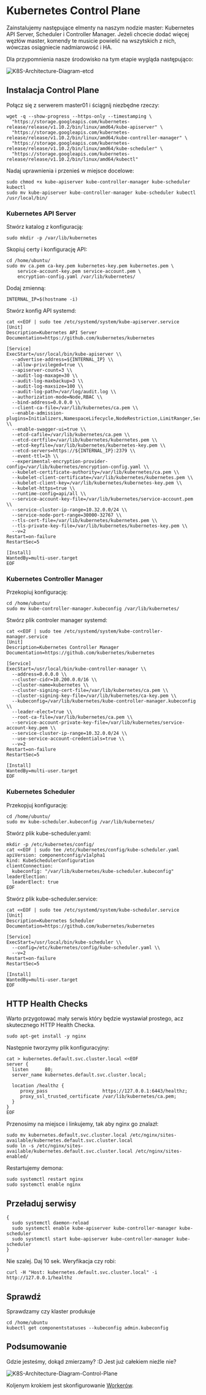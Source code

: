 # Kubernetes Control Plane

Zainstalujemy następujące elmenty na naszym nodzie master: Kubernetes API Server, Scheduler i Controller Manager. Jeżeli chcecie dodać więcej węzłów master, komendy te musicie powielić na wszytskich z nich, wówczas osiągniecie nadmiarowość i HA.

Dla przypomnienia nasze środowisko na tym etapie wygląda następująco:

![K8S-Architecture-Diagram-etcd](https://inleo.pl/wp-content/uploads/2018/08/K8S-Architecture-Diagram-etcd-2.png)

## Instalacja Control Plane

Połącz się z serwerem master01 i ściągnij niezbędne rzeczy:
```
wget -q --show-progress --https-only --timestamping \
  "https://storage.googleapis.com/kubernetes-release/release/v1.10.2/bin/linux/amd64/kube-apiserver" \
  "https://storage.googleapis.com/kubernetes-release/release/v1.10.2/bin/linux/amd64/kube-controller-manager" \
  "https://storage.googleapis.com/kubernetes-release/release/v1.10.2/bin/linux/amd64/kube-scheduler" \
  "https://storage.googleapis.com/kubernetes-release/release/v1.10.2/bin/linux/amd64/kubectl"
```
Nadaj uprawnienia i przenieś w miejsce docelowe:
```
sudo chmod +x kube-apiserver kube-controller-manager kube-scheduler kubectl
sudo mv kube-apiserver kube-controller-manager kube-scheduler kubectl /usr/local/bin/
```
### Kubernetes API Server

Stwórz katalog z konfiguracją:
```
sudo mkdir -p /var/lib/kubernetes
```
Skopiuj certy i konfigurację API:
```
cd /home/ubuntu/
sudo mv ca.pem ca-key.pem kubernetes-key.pem kubernetes.pem \
    service-account-key.pem service-account.pem \
    encryption-config.yaml /var/lib/kubernetes/
```
Dodaj zmienną:
```
INTERNAL_IP=$(hostname -i)
```
Stwórz konfig API systemd:
```
cat <<EOF | sudo tee /etc/systemd/system/kube-apiserver.service
[Unit]
Description=Kubernetes API Server
Documentation=https://github.com/kubernetes/kubernetes

[Service]
ExecStart=/usr/local/bin/kube-apiserver \\
  --advertise-address=${INTERNAL_IP} \\
  --allow-privileged=true \\
  --apiserver-count=3 \\
  --audit-log-maxage=30 \\
  --audit-log-maxbackup=3 \\
  --audit-log-maxsize=100 \\
  --audit-log-path=/var/log/audit.log \\
  --authorization-mode=Node,RBAC \\
  --bind-address=0.0.0.0 \\
  --client-ca-file=/var/lib/kubernetes/ca.pem \\
  --enable-admission-plugins=Initializers,NamespaceLifecycle,NodeRestriction,LimitRanger,ServiceAccount,DefaultStorageClass,ResourceQuota \\
  --enable-swagger-ui=true \\
  --etcd-cafile=/var/lib/kubernetes/ca.pem \\
  --etcd-certfile=/var/lib/kubernetes/kubernetes.pem \\
  --etcd-keyfile=/var/lib/kubernetes/kubernetes-key.pem \\
  --etcd-servers=https://${INTERNAL_IP}:2379 \\
  --event-ttl=1h \\
  --experimental-encryption-provider-config=/var/lib/kubernetes/encryption-config.yaml \\
  --kubelet-certificate-authority=/var/lib/kubernetes/ca.pem \\
  --kubelet-client-certificate=/var/lib/kubernetes/kubernetes.pem \\
  --kubelet-client-key=/var/lib/kubernetes/kubernetes-key.pem \\
  --kubelet-https=true \\
  --runtime-config=api/all \\
  --service-account-key-file=/var/lib/kubernetes/service-account.pem \\
  --service-cluster-ip-range=10.32.0.0/24 \\
  --service-node-port-range=30000-32767 \\
  --tls-cert-file=/var/lib/kubernetes/kubernetes.pem \\
  --tls-private-key-file=/var/lib/kubernetes/kubernetes-key.pem \\
  --v=2
Restart=on-failure
RestartSec=5

[Install]
WantedBy=multi-user.target
EOF
```
### Kubernetes Controller Manager

Przekopiuj konfigurację:
```
cd /home/ubuntu/
sudo mv kube-controller-manager.kubeconfig /var/lib/kubernetes/
```
Stwórz plik controler manager systemd:
```
cat <<EOF | sudo tee /etc/systemd/system/kube-controller-manager.service
[Unit]
Description=Kubernetes Controller Manager
Documentation=https://github.com/kubernetes/kubernetes

[Service]
ExecStart=/usr/local/bin/kube-controller-manager \\
  --address=0.0.0.0 \\
  --cluster-cidr=10.200.0.0/16 \\
  --cluster-name=kubernetes \\
  --cluster-signing-cert-file=/var/lib/kubernetes/ca.pem \\
  --cluster-signing-key-file=/var/lib/kubernetes/ca-key.pem \\
  --kubeconfig=/var/lib/kubernetes/kube-controller-manager.kubeconfig \\
  --leader-elect=true \\
  --root-ca-file=/var/lib/kubernetes/ca.pem \\
  --service-account-private-key-file=/var/lib/kubernetes/service-account-key.pem \\
  --service-cluster-ip-range=10.32.0.0/24 \\
  --use-service-account-credentials=true \\
  --v=2
Restart=on-failure
RestartSec=5

[Install]
WantedBy=multi-user.target
EOF
```
### Kubernetes Scheduler

Przekopjuj konfigurację:
```
cd /home/ubuntu/
sudo mv kube-scheduler.kubeconfig /var/lib/kubernetes/
```
Stwórz plik kube-scheduler.yaml:
```
mkdir -p /etc/kubernetes/config/
cat <<EOF | sudo tee /etc/kubernetes/config/kube-scheduler.yaml
apiVersion: componentconfig/v1alpha1
kind: KubeSchedulerConfiguration
clientConnection:
  kubeconfig: "/var/lib/kubernetes/kube-scheduler.kubeconfig"
leaderElection:
  leaderElect: true
EOF
```
Stwórz plik kube-scheduler.service:
```
cat <<EOF | sudo tee /etc/systemd/system/kube-scheduler.service
[Unit]
Description=Kubernetes Scheduler
Documentation=https://github.com/kubernetes/kubernetes

[Service]
ExecStart=/usr/local/bin/kube-scheduler \\
  --config=/etc/kubernetes/config/kube-scheduler.yaml \\
  --v=2
Restart=on-failure
RestartSec=5

[Install]
WantedBy=multi-user.target
EOF
```
## HTTP Health Checks

Warto przygotować mały serwis który będzie wystawiał prostego, acz skutecznego HTTP Health Checka.
```
sudo apt-get install -y nginx
```
Następnie tworzymy plik konfiguracyjny:
```
cat > kubernetes.default.svc.cluster.local <<EOF
server {
  listen      80;
  server_name kubernetes.default.svc.cluster.local;

  location /healthz {
     proxy_pass                    https://127.0.0.1:6443/healthz;
     proxy_ssl_trusted_certificate /var/lib/kubernetes/ca.pem;
  }
}
EOF
```
Przenosimy na miejsce i linkujemy, tak aby nginx go znalazł:
```
sudo mv kubernetes.default.svc.cluster.local /etc/nginx/sites-available/kubernetes.default.svc.cluster.local
sudo ln -s /etc/nginx/sites-available/kubernetes.default.svc.cluster.local /etc/nginx/sites-enabled/
```
Restartujemy demona:
```
sudo systemctl restart nginx
sudo systemctl enable nginx
```
## Przeładuj serwisy

```
{
  sudo systemctl daemon-reload
  sudo systemctl enable kube-apiserver kube-controller-manager kube-scheduler
  sudo systemctl start kube-apiserver kube-controller-manager kube-scheduler
}
```
Nie szalej. Daj 10 sek. Weryfikacja czy robi:
```
curl -H "Host: kubernetes.default.svc.cluster.local" -i http://127.0.0.1/healthz
```

## Sprawdź

Sprawdzamy czy klaster produkuje
```
cd /home/ubuntu
kubectl get componentstatuses --kubeconfig admin.kubeconfig
```
## Podsumowanie

Gdzie jesteśmy, dokąd zmierzamy? :D Jest już całekiem nieźle nie?

![K8S-Architecture-Diagram-Control-Plane](https://inleo.pl/wp-content/uploads/2018/08/K8S-Architecture-Diagram-Control-Plane-2.png)

Koljenym krokiem jest skonfigurowanie [Workerów](https://github.com/inleo-pl/Warsztat-Kubernetes-Fundamentals/blob/master/08-Worker-Nodes.md).
